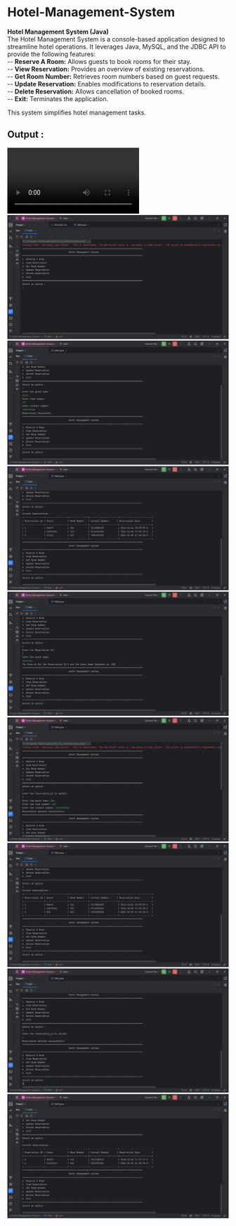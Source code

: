 # Hotel-Management-System

**Hotel Management System (Java)**<br>
The Hotel Management System is a console-based application designed to streamline hotel operations. It leverages Java, MySQL, and the JDBC API to provide the following features:
<br>
-- **Reserve A Room:** Allows guests to book rooms for their stay.<br>
-- **View Reservation:** Provides an overview of existing reservations.<br>
-- **Get Room Number:** Retrieves room numbers based on guest requests.<br>
-- **Update Reservation:** Enables modifications to reservation details.<br>
-- **Delete Reservation:** Allows cancellation of booked rooms.<br>
-- **Exit:** Terminates the application.<br>

This system simplifies hotel management tasks.

## Output :

<video controls src="output/Recording 2024-10-04 180048.mp4" title="HMS" autoplay></video>
<br>
![alt text](/output/image.png) <br>
![alt text](/output/image-1.png) <br>
![alt text](/output/image-2.png) <br>
![alt text](/output/image-3.png) <br>
![alt text](/output/image-4.png) <br>
![alt text](/output/image-5.png) <br>
![alt text](/output/image-6.png) <br>
![alt text](/output/image-7.png) <br>

